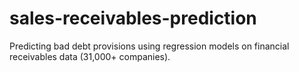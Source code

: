 # sales-receivables-prediction
Predicting bad debt provisions using regression models on financial receivables data (31,000+ companies).

